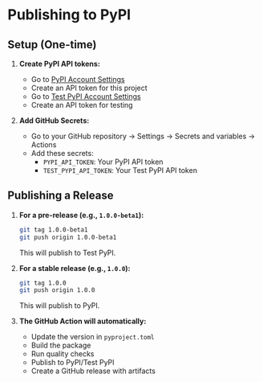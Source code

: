# Publishing to PyPI

## Setup (One-time)

1. **Create PyPI API tokens:**
   - Go to [PyPI Account Settings](https://pypi.org/manage/account/)
   - Create an API token for this project
   - Go to [Test PyPI Account Settings](https://test.pypi.org/manage/account/)
   - Create an API token for testing

2. **Add GitHub Secrets:**
   - Go to your GitHub repository → Settings → Secrets and variables → Actions
   - Add these secrets:
     - `PYPI_API_TOKEN`: Your PyPI API token
     - `TEST_PYPI_API_TOKEN`: Your Test PyPI API token

## Publishing a Release

1. **For a pre-release (e.g., `1.0.0-beta1`):**
   ```bash
   git tag 1.0.0-beta1
   git push origin 1.0.0-beta1
   ```
   This will publish to Test PyPI.

2. **For a stable release (e.g., `1.0.0`):**
   ```bash
   git tag 1.0.0
   git push origin 1.0.0
   ```
   This will publish to PyPI.

3. **The GitHub Action will automatically:**
   - Update the version in `pyproject.toml`
   - Build the package
   - Run quality checks
   - Publish to PyPI/Test PyPI
   - Create a GitHub release with artifacts
